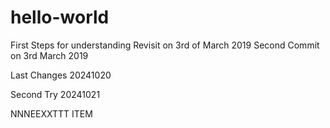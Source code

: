 
# hello-world


First Steps for understanding
Revisit on 3rd of March 2019
Second Commit on 3rd March 2019

Last Changes 20241020

Second Try 20241021

NNNEEXXTTT   ITEM